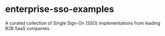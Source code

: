 # enterprise-sso-examples
A curated collection of Single Sign-On (SSO) implementations from leading B2B SaaS companies.
